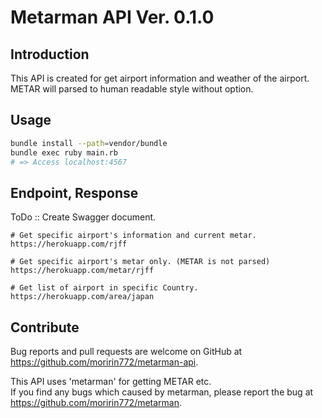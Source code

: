 # Metarman API Ver. 0.1.0

## Introduction

This API is created for get airport information and weather of the airport.  
METAR will parsed to human readable style without option.

## Usage

```bash
bundle install --path=vendor/bundle
bundle exec ruby main.rb
# => Access localhost:4567
```

## Endpoint, Response

ToDo :: Create Swagger document.
```
# Get specific airport's information and current metar.
https://herokuapp.com/rjff

# Get specific airport's metar only. (METAR is not parsed)
https://herokuapp.com/metar/rjff

# Get list of airport in specific Country.
https://herokuapp.com/area/japan
```

## Contribute

Bug reports and pull requests are welcome on GitHub at  
https://github.com/moririn772/metarman-api.

This API uses 'metarman' for getting METAR etc.  
If you find any bugs which caused by metarman, please report the bug at  
https://github.com/moririn772/metarman.
